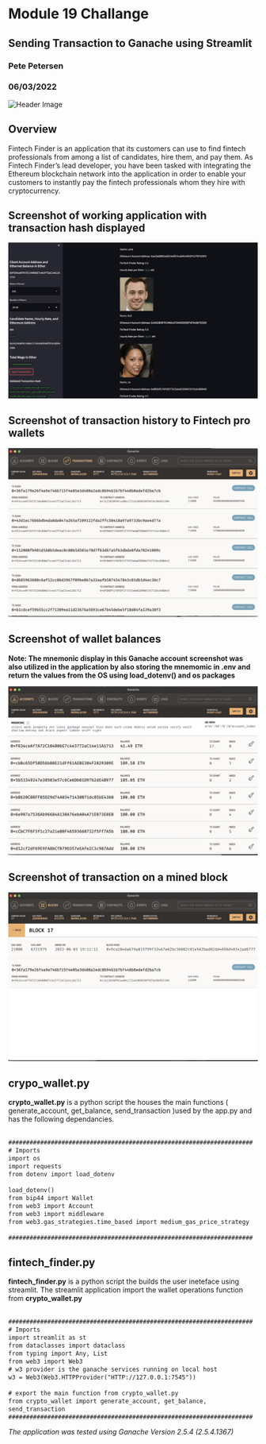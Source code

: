 # Module 19 Challange

## Sending Transaction to Ganache using Streamlit

### Pete Petersen

### 06/03/2022  

![Header Image](blob/main/Images/19-4-challenge-image.png)

## Overview

Fintech Finder is an application that its customers can use to find fintech professionals from among a list of candidates, hire them, and pay them. As Fintech Finder’s lead developer, you have been tasked with integrating the Ethereum blockchain network into the application in order to enable your customers to instantly pay the fintech professionals whom they hire with cryptocurrency.  

## Screenshot of working application with transaction hash displayed

![Header Image](images/working_app_with_valid_tx_hash.jpg)

## Screenshot of transaction history to Fintech pro wallets

![Add a Block](images/ganache_fintech_tx.jpg)  

## Screenshot of wallet balances

**Note:  The mnemonic display in this Ganache account screenshot was also utilized in the application by also storing the mnemomic in .env and return the values from the OS using load_dotenv() and os packages**

![Add a Block](images/ganache_fintech_balances.jpg)  

## Screenshot of transaction on a mined block

![Add a Block](images/ganache_tx_on_mined_block.jpg)  

## crypo_wallet.py

**crypto_wallet.py** is a python script the houses the main functions ( generate_account, get_balance, send_transaction )used by the app.py and has the following dependancies.

```

#####################################################################
# Imports
import os
import requests
from dotenv import load_dotenv

load_dotenv()
from bip44 import Wallet
from web3 import Account
from web3 import middleware
from web3.gas_strategies.time_based import medium_gas_price_strategy

#####################################################################
```

## fintech_finder.py

**fintech_finder.py** is a python script the builds the user ineteface using streamlit.  The streamlit application import the wallet operations function from **crypto_wallet.py**

```

#####################################################################
# Imports
import streamlit as st
from dataclasses import dataclass
from typing import Any, List
from web3 import Web3
# w3 provider is the ganache services running on local host
w3 = Web3(Web3.HTTPProvider("HTTP://127.0.0.1:7545"))

# export the main function from crypto_wallet.py
from crypto_wallet import generate_account, get_balance, send_transaction
#####################################################################
```

*The application was tested using Ganache Version 2.5.4 (2.5.4.1367)*
